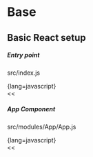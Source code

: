Base
===

Basic React setup
---

##### Entry point

src/index.js

{lang=javascript}  
<<[](../src/index.js)


##### App Component

src/modules/App/App.js

{lang=javascript}  
<<[](../src/modules/App/App.component.js)

